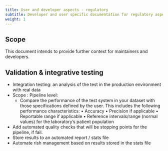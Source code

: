 ```yaml
---
title: User and developer aspects - regulatory 
subtitle: Developer and user specific documentation for regulatory aspects in nf-core
weight: 1
---
```



## Scope 

This document intends to provide further context for maintainers and developers. 
## Validation & integrative testing

* Integration testing: an analysis of the test in the production environment with real data
* Scope :
    Pipeline level:
    - Compare the performance of the test system in your dataset with those
    specifications defined by the user. This includes the following performance
    characteristics:
        • Accuracy
        • Precision
    if applicable    • Reportable range
    if applicable    • Reference intervals/range (normal values) for the laboratory’s patient population
* Add automated quality checks that will be stopping points for the pipeline, if fail.
* Store results to an automated report / stats file
* Automate rish management based on results stored in the stats file
  
